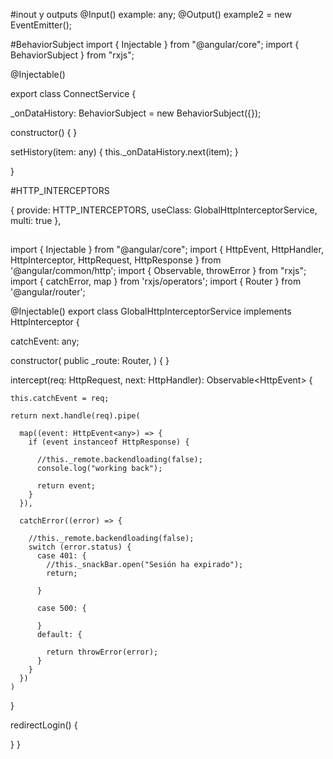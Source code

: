 #inout y outputs
@Input() example: any;
@Output() example2 = new EventEmitter();

#BehaviorSubject
import { Injectable } from "@angular/core";
import { BehaviorSubject } from "rxjs";

@Injectable()

export class ConnectService {

  _onDataHistory: BehaviorSubject<any> = new BehaviorSubject({});

  constructor() {
  }

  setHistory(item: any) {
    this._onDataHistory.next(item);
  }

}


#HTTP_INTERCEPTORS

{ provide: HTTP_INTERCEPTORS, useClass: GlobalHttpInterceptorService, multi: true },

##


import { Injectable } from "@angular/core";
import { HttpEvent, HttpHandler, HttpInterceptor, HttpRequest, HttpResponse } from '@angular/common/http';
import { Observable, throwError } from "rxjs";
import { catchError, map } from 'rxjs/operators';
import { Router } from '@angular/router';


@Injectable()
export class GlobalHttpInterceptorService implements HttpInterceptor {

  catchEvent: any;

  constructor(
    public _route: Router,
  ) { }

  intercept(req: HttpRequest<any>, next: HttpHandler):
    Observable<HttpEvent<any>> {

    this.catchEvent = req;

    return next.handle(req).pipe(

      map((event: HttpEvent<any>) => {
        if (event instanceof HttpResponse) {

          //this._remote.backendloading(false);
          console.log("working back");

          return event;
        }
      }),

      catchError((error) => {

        //this._remote.backendloading(false);
        switch (error.status) {
          case 401: {
            //this._snackBar.open("Sesión ha expirado");
            return;

          }

          case 500: {

          }
          default: {

            return throwError(error);
          }
        }
      })
    )
  }

  redirectLogin() {

  }
}
